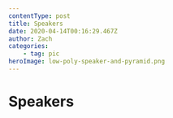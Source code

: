 ```yaml
---
contentType: post
title: Speakers
date: 2020-04-14T00:16:29.467Z
author: Zach
categories: 
	- tag: pic
heroImage: low-poly-speaker-and-pyramid.png
---
```


# Speakers
